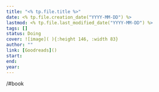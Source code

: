 ```yaml
---
title: "<% tp.file.title %>"
date: <% tp.file.creation_date("YYYY-MM-DD") %>
lastmod: <% tp.file.last_modified_date("YYYY-MM-DD") %>
tags: []
status: Doing
cover: ![image]( ){:height 146, :width 83}
author: ""
link: [Goodreads]()
start: 
end:
year:
---
```

/#book